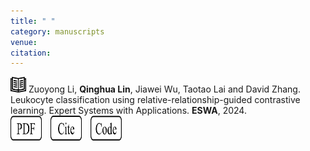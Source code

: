 ```yaml
---
title: " "
category: manuscripts
venue:
citation:
---
```


<img src="../images/journal.png" alt="Alt text" width="25" height="25"> Zuoyong Li, **Qinghua Lin**, Jiawei Wu, Taotao Lai and David Zhang. Leukocyte classification using relative-relationship-guided contrastive learning. Expert Systems with Applications. **ESWA**, 2024.
<br>
<a href="https://www.sciencedirect.com/science/article/pii/S0957417424022577" target="_blank">
  <img src="../images/pdf.png" alt="PDF" width="50" height="40" style="display: inline-block; margin-right: 10px;"></a>
<a href="https://scholar.googleusercontent.com/scholar.bib?q=info:CqfUPtImc_gJ:scholar.google.com/&output=citation&scisdr=ClGd53jVEKDBh1xe_yA:AFWwaeYAAAAAZulY5yCVGjRYuv3sITuHoc6W23o&scisig=AFWwaeYAAAAAZulY50DIOH0-jIDXqhx-ClPleig&scisf=4&ct=citation&cd=-1&hl=zh-CN" target="_blank">
  <img src="../images/cite.png" alt="Cite" width="50" height="40" style="display: inline-block; margin-right: 10px;"></a>
<a href="https://github.com/AlchemyEmperor/ReCLR" target="_blank">
  <img src="../images/code.png" alt="Code" width="50" height="40" style="display: inline-block; margin-right: 10px;"></a>
